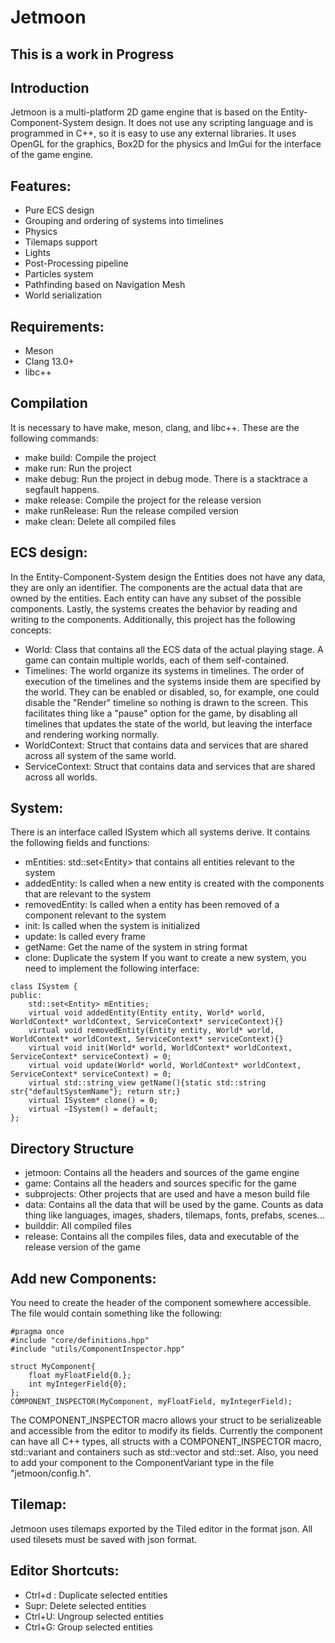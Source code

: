 # Jetmoon

## This is a work in Progress

## Introduction
Jetmoon is a multi-platform 2D game engine that is based on the Entity-Component-System design. It does not use any scripting language and is programmed in C++, so it is easy to use any external libraries. It uses OpenGL for the graphics, Box2D for the physics and ImGui for the interface of the game engine.

## Features:
- Pure ECS design
- Grouping and ordering of systems into timelines
- Physics
- Tilemaps support
- Lights
- Post-Processing pipeline
- Particles system
- Pathfinding based on Navigation Mesh
- World serialization

## Requirements:
- Meson
- Clang 13.0+
- libc++

## Compilation
It is necessary to have make, meson, clang, and libc++. These are the following commands:
- make build: Compile the project
- make run: Run the project
- make debug: Run the project in debug mode. There is a stacktrace a segfault happens.
- make release: Compile the project for the release version
- make runRelease: Run the release compiled version
- make clean: Delete all compiled files

## ECS design:
In the Entity-Component-System design the Entities does not have any data, they are only an identifier. The components are the actual data that are owned by the entities. Each entity can have any subset of the possible components. Lastly, the systems creates the behavior by reading and writing to the components. Additionally, this project has the following concepts:
- World: Class that contains all the ECS data of the actual playing stage. A game can contain multiple worlds, each of them self-contained.
- Timelines: The world organize its systems in timelines. The order of execution of the timelines and the systems inside them are specified by the world. They can be enabled or disabled, so, for example, one could disable the "Render" timeline so nothing is drawn to the screen. This facilitates thing like a "pause" option for the game, by disabling all timelines that updates the state of the world, but leaving the interface and rendering working normally.
- WorldContext: Struct that contains data and services that are shared across all system of the same world.
- ServiceContext: Struct that contains data and services that are shared across all worlds.

## System:
There is an interface called ISystem which all systems derive. It contains the following fields and functions:
- mEntities: std::set\<Entity\> that contains all entities relevant to the system
- addedEntity: Is called when a new entity is created with the components that are relevant to the system
- removedEntity: Is called when a entity has been removed of a component relevant to the system
- init: Is called when the system is initialized
- update: Is called every frame
- getName: Get the name of the system in string format
- clone: Duplicate the system
If you want to create a new system, you need to implement the following interface:
```
class ISystem {
public:
	std::set<Entity> mEntities;
	virtual void addedEntity(Entity entity, World* world, WorldContext* worldContext, ServiceContext* serviceContext){}
	virtual void removedEntity(Entity entity, World* world, WorldContext* worldContext, ServiceContext* serviceContext){}
	virtual void init(World* world, WorldContext* worldContext, ServiceContext* serviceContext) = 0;
	virtual void update(World* world, WorldContext* worldContext, ServiceContext* serviceContext) = 0;
	virtual std::string_view getName(){static std::string str{"defaultSystemName"}; return str;}
	virtual ISystem* clone() = 0;
	virtual ~ISystem() = default;
};
```
## Directory Structure
- jetmoon: Contains all the headers and sources of the game engine
- game: Contains all the headers and sources specific for the game
- subprojects: Other projects that are used and have a meson build file
- data: Contains all the data that will be used by the game. Counts as data thing like languages, images, shaders, tilemaps, fonts, prefabs, scenes...
- builddir: All compiled files
- release: Contains all the compiles files, data and executable of the release version of the game

## Add new Components:
You need to create the header of the component somewhere accessible. The file would contain something like the following:
```
#pragma once
#include "core/definitions.hpp"
#include "utils/ComponentInspector.hpp"

struct MyComponent{
	float myFloatField{0.};
	int myIntegerField{0};
};
COMPONENT_INSPECTOR(MyComponent, myFloatField, myIntegerField);
```
The COMPONENT_INSPECTOR macro allows your struct to be serializeable and accessible from the editor to modify its fields. Currently the component can have all C++ types, all structs with a COMPONENT_INSPECTOR macro, std::variant and containers such as std::vector and std::set.
Also, you need to add your component to the ComponentVariant type in the file "jetmoon/config.h".

## Tilemap:
Jetmoon uses tilemaps exported by the Tiled editor in the format json. All used tilesets must be saved with json format.

## Editor Shortcuts:
- Ctrl+d : Duplicate selected entities
- Supr: Delete selected entities
- Ctrl+U: Ungroup selected entities
- Ctrl+G: Group selected entities
